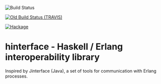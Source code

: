 ![Build Status](https://github.com/lindenbaum/hinterface/workflows/.github/workflows/test.yml/badge.svg)

[![Old Build Status (TRAVIS)](https://travis-ci.org/lindenbaum/hinterface.svg?branch=master)](https://travis-ci.org/lindenbaum/hinterface)

[![Hackage](https://img.shields.io/hackage/v/hinterface)](http://hackage.haskell.org/package/hinterface)

# hinterface - Haskell / Erlang interoperability library

Inspired by Jinterface (Java), a set of tools for communication with Erlang processes.
